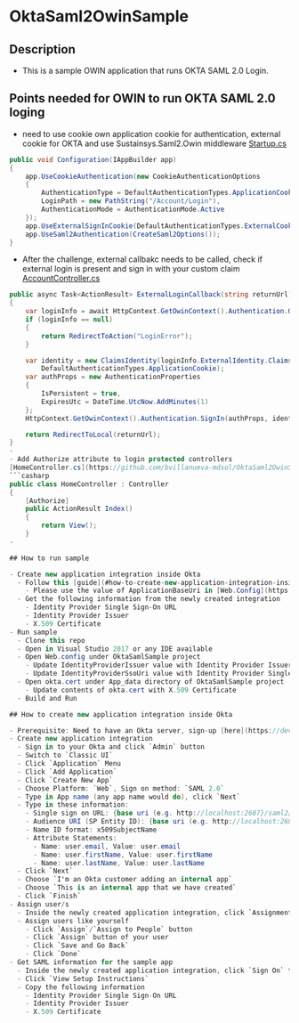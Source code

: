 # OktaSaml2OwinSample

## Description

- This is a sample OWIN application that runs OKTA SAML 2.0 Login.

## Points needed for OWIN to run OKTA SAML 2.0 loging

- need to use cookie own application cookie for authentication, external cookie for OKTA and use Sustainsys.Saml2.Owin middleware
[Startup.cs](https://github.com/bvillanueva-mdsol/OktaSaml2OwinSample/blob/master/OktaSamlSample/Startup.cs)
```csharp
public void Configuration(IAppBuilder app)
{
    app.UseCookieAuthentication(new CookieAuthenticationOptions
    {
        AuthenticationType = DefaultAuthenticationTypes.ApplicationCookie,
        LoginPath = new PathString("/Account/Login"),
        AuthenticationMode = AuthenticationMode.Active
    });
    app.UseExternalSignInCookie(DefaultAuthenticationTypes.ExternalCookie);
    app.UseSaml2Authentication(CreateSaml2Options());
}
```
- After the challenge, external callbakc needs to be called, check if external login is present and sign in with your custom claim
[AccountController.cs](https://github.com/bvillanueva-mdsol/OktaSaml2OwinSample/blob/master/OktaSamlSample/Controllers/AccountController.cs)
```csharp
public async Task<ActionResult> ExternalLoginCallback(string returnUrl)
{
    var loginInfo = await HttpContext.GetOwinContext().Authentication.GetExternalLoginInfoAsync();
    if (loginInfo == null)
    {
        return RedirectToAction("LoginError");
    }

    var identity = new ClaimsIdentity(loginInfo.ExternalIdentity.Claims,
        DefaultAuthenticationTypes.ApplicationCookie);
    var authProps = new AuthenticationProperties
    {
        IsPersistent = true,
        ExpiresUtc = DateTime.UtcNow.AddMinutes(1)
    };            
    HttpContext.GetOwinContext().Authentication.SignIn(authProps, identity);

    return RedirectToLocal(returnUrl);
}
- 
- Add Authorize attribute to login protected controllers
[HomeController.cs](https://github.com/bvillanueva-mdsol/OktaSaml2OwinSample/blob/master/OktaSamlSample/Controllers/HomeController.cs)
```casharp
public class HomeController : Controller
{
    [Authorize]
    public ActionResult Index()
    {
        return View();
    }
- 

## How to run sample

- Create new application integration inside Okta
  - Follow this [guide](#how-to-create-new-application-integration-inside-okta) to create new application integration
    - Please use the value of ApplicationBaseUri in [Web.Config](https://github.com/bvillanueva-mdsol/OktaSaml2OwinSample/blob/master/OktaSamlSample/Web.config) as your base uri in the registration
  - Get the following information from the newly created integration
    - Identity Provider Single Sign-On URL
    - Identity Provider Issuer
    - X.509 Certificate
- Run sample
  - Clone this repo
  - Open in Visual Studio 2017 or any IDE available
  - Open Web.config under OktaSamlSample project
    - Update IdentityProviderIssuer value with Identity Provider Issuer
    - Update IdentityProviderSsoUri value with Identity Provider Single Sign-On URL
  - Open okta.cert under App_data directory of OktaSamlSample project
    - Update contents of okta.cert with X.509 Certificate
  - Build and Run

## How to create new application integration inside Okta

- Prerequisite: Need to have an Okta server, sign-up [here](https://developer.okta.com/signup/) to get a test server
- Create new application integration
  - Sign in to your Okta and click `Admin` button
  - Switch to `Classic UI`
  - Click `Application` Menu
  - Click `Add Application`
  - Click `Create New App`
  - Choose Platform: `Web`, Sign on method: `SAML 2.0`
  - Type in App name (any app name would do), click `Next`
  - Type in these information:
    - Single sign on URL: {base uri (e.g. http://localhost:2687}/saml2/acs
    - Audience URI (SP Entity ID): {base uri (e.g. http://localhost:2687}/saml2
    - Name ID format: x509SubjectName
    - Attribute Statements:
      - Name: user.email, Value: user.email
      - Name: user.firstName, Value: user.firstName
      - Name: user.lastName, Value: user.lastName
  - Click `Next`
  - Choose `I'm an Okta customer adding an internal app`
  - Choose `This is an internal app that we have created`
  - Click `Finish`
- Assign user/s
  - Inside the newly created application integration, click `Assignments` tab
  - Assign users like yourself
    - Click `Assign`/`Assign to People` button
    - Click `Assign` button of your user
    - Click `Save and Go Back`
    - Click `Done`
- Get SAML information for the sample app
  - Inside the newly created application integration, click `Sign On` tab
  - Click `View Setup Instructions`
  - Copy the following information
    - Identity Provider Single Sign-On URL
    - Identity Provider Issuer
    - X.509 Certificate
